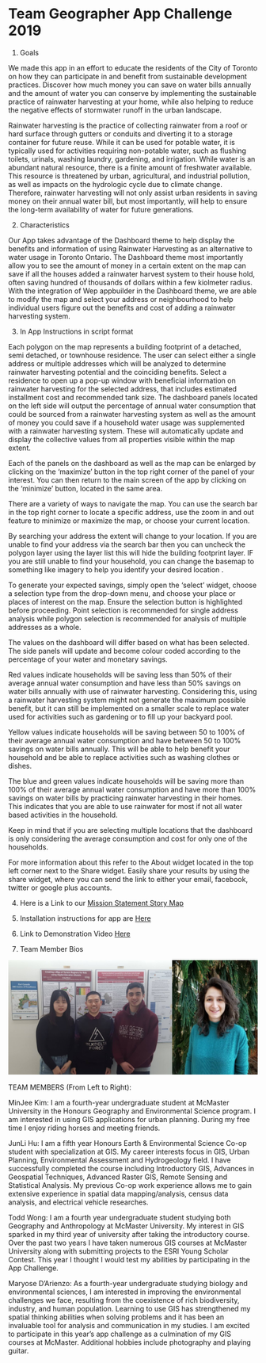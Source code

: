 # Team Geographer App Challenge 2019

1. Goals

We made this app in an effort to educate the residents of the City of Toronto on how they can participate in and benefit from sustainable development practices. Discover how much money you can save on water bills annually and the amount of water you can conserve by implementing the sustainable practice of rainwater harvesting at your home, while also helping to reduce the negative effects of stormwater runoff in the urban landscape.

Rainwater harvesting is the practice of collecting rainwater from a roof or hard surface through gutters or conduits and diverting it to a storage container for future reuse. While it can be used for potable water, it is typically used for activities requiring non-potable water, such as flushing toilets, urinals, washing laundry, gardening, and irrigation.
While water is an abundant natural resource, there is a finite amount of freshwater available. This resource is threatened by urban, agricultural, and industrial pollution, as well as impacts on the hydrologic cycle due to climate change. Therefore, rainwater harvesting will not only assist urban residents in saving money on their annual water bill, but most importantly, will help to ensure the long-term availability of water for future generations. 

2. Characteristics

Our App takes advantage of the Dashboard theme to help display the benefits and information of using Rainwater Harvesting as an alternative to water usage in Toronto Ontario. The Dashboard theme most importantly allow you to see the amount of money in a certain extent on the map can save if all the houses added a rainwater harvest system to their house hold, often saving hundred of thousands of dollars within a few kiolmeter radius. With the integration of Wep appbuilder in the Dashboard theme, we are able to modify the map and select your address or neighbourhood to help individual users figure out the benefits and cost of adding a rainwater harvesting system.

3. In App Instructions in script format

Each polygon on the map represents a building footprint of a detached, semi detached, or townhouse residence. The user can select either a single address or multiple addresses which will be analyzed to determine rainwater harvesting potential and the coinciding benefits. Select a residence to open up a pop-up window with beneficial information on rainwater harvesting for the selected address, that includes estimated installment cost and recommended tank size. The dashboard panels located on the left side will output the percentage of annual water consumption that could be sourced from a rainwater harvesting system as well as the amount of money you could save if a household water usage was supplemented with a rainwater harvesting system. These will automatically update and display the collective values from all properties visible within the map extent. 

Each of the panels on the dashboard as well as the map can be enlarged by clicking on the ‘maximize’ button in the top right corner of the panel of your interest. You can then return to the main screen of the app by clicking on the ‘minimize’ button, located in the same area. 

There are a variety of ways to navigate the map. You can use the search bar in the top right corner to locate a specific address, use the zoom in and out feature to minimize or maximize the map, or choose your current location.

By searching your address the extent will change to your location. If you are unable to find your address via the search bar then you can uncheck the polygon layer using the layer list this will hide the building footprint layer. IF you are still unable to find your household, you can change the basemap to something like imagery to help you identify your desired location .

To generate your expected savings, simply open the ‘select’ widget, choose a selection type from the drop-down menu, and choose your place or places of interest on the map. Ensure the selection button is highlighted before proceeding. Point selection is recommended for single address analysis while polygon selection is recommended for analysis of multiple addresses as a whole.

The values on the dashboard will differ based on what has been selected. The side panels will update and become colour coded according to the percentage of your water and monetary savings. 

Red values indicate households will be saving less than 50% of their average annual water consumption and have less than 50% savings on water bills annually with use of rainwater harvesting.  Considering this, using a rainwater harvesting system might not generate the maximum possible benefit, but it can still be implemented on a smaller scale to replace water used for activities such as gardening or to fill up your backyard pool.

Yellow values indicate households will be saving between 50 to 100% of their average annual water consumption and have between 50 to 100% savings on water bills annually. This will be able to help benefit your household and be able to replace activities such as washing clothes or dishes.

The blue and green values indicate households will be saving more than 100% of their average annual water consumption and have more than 100% savings on water bills by practicing rainwater harvesting in their homes. This indicates that you are able to use rainwater for most if not all water based activities in the household.

Keep in mind that if you are selecting multiple locations that the dashboard is only considering the average consumption and cost for only one of the households. 

For more information about this refer to the About widget located in the top left corner next to the Share widget. Easily share your results by using the share widget, where you can send the link to either your email, facebook, twitter or google plus accounts.

4. Here is a Link to our [Mission Statement Story Map](https://arcg.is/0jSiKK)

5. Installation instructions for app are [Here](https://github.com/wongt12/Team-Geographer-App-Challenge-2019/blob/master/Download%20and%20Start%20Up%20Instruction)

6. Link to Demonstration Video [Here](https://youtu.be/wR8AK0gW9vw)

7. Team Member Bios

![](./images/team.jpg)

TEAM MEMBERS (From Left to Right): 

MinJee Kim: I am a fourth-year undergraduate student at McMaster University in the Honours Geography and Environmental Science program. I am interested in using GIS applications for urban planning. During my free time I enjoy riding horses and meeting friends.

JunLi Hu: I am a fifth year Honours Earth & Environmental Science Co-op student with specialization at GIS. My career interests focus in GIS, Urban Planning, Environmental Assessment and Hydrogeology field. I have successfully completed the course including Introductory GIS, Advances in Geospatial Techniques, Advanced Raster GIS, Remote Sensing and Statistical Analysis. My previous Co-op work experience allows me to gain extensive experience in spatial data mapping/analysis, census data analysis, and electrical vehicle researches.

Todd Wong: I am a fourth year undergraduate student studying both Geography and Anthropology at McMaster University. My interest in GIS sparked in my third year of university after taking the introductory course. Over the past two years I have taken numerous GIS courses at McMaster University along with submitting projects to the ESRI Young Scholar Contest. This year I thought I would test my abilities by participating in the App Challenge.

Maryose D’Arienzo: As a fourth-year undergraduate studying biology and environmental sciences, I am interested in improving the environmental challenges we face, resulting from the coexistence of rich biodiversity, industry, and human population. Learning to use GIS has strengthened my spatial thinking abilities when solving problems and it has been an invaluable tool for analysis and communication in my studies. I am excited to participate in this year’s app challenge as a culmination of my GIS courses at McMaster. Additional hobbies include photography and playing guitar.
